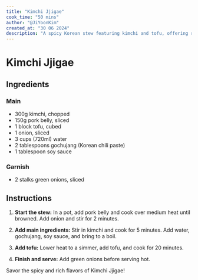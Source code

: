 ```yaml
---
title: "Kimchi Jjigae"
cook_time: "50 mins"
author: "@JiYoonKim"
created_at: "30 06 2024"
description: "A spicy Korean stew featuring kimchi and tofu, offering robust flavors, perfect for warming up on a cold day."
---
```


# Kimchi Jjigae

## Ingredients

### Main

- 300g kimchi, chopped
- 150g pork belly, sliced
- 1 block tofu, cubed
- 1 onion, sliced
- 3 cups (720ml) water
- 2 tablespoons gochujang (Korean chili paste)
- 1 tablespoon soy sauce

### Garnish

- 2 stalks green onions, sliced

## Instructions

1. **Start the stew:** In a pot, add pork belly and cook over medium heat until browned. Add onion and stir for 2 minutes.

2. **Add main ingredients:** Stir in kimchi and cook for 5 minutes. Add water, gochujang, soy sauce, and bring to a boil.

3. **Add tofu:** Lower heat to a simmer, add tofu, and cook for 20 minutes.

4. **Finish and serve:** Add green onions before serving hot.

Savor the spicy and rich flavors of Kimchi Jjigae!
